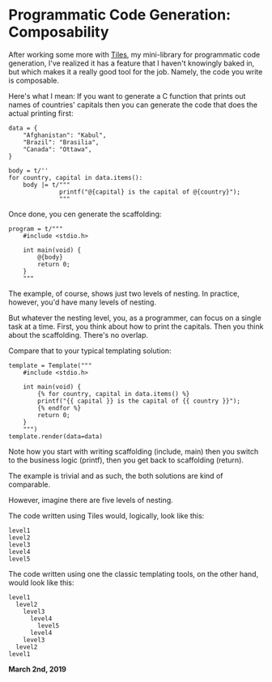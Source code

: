 # Programmatic Code Generation: Composability

After working some more with [Tiles](https://github.com/sustrik/tiles), my mini-library for programmatic code generation, I've realized it has a feature that I haven't knowingly baked in, but which makes it a really good tool for the job. Namely, the code you write is composable.

Here's what I mean: If you want to generate a C function that prints out names of countries' capitals then you can generate the code that does the actual printing first:

    data = {
        "Afghanistan": "Kabul",
        "Brazil": "Brasilia",
        "Canada": "Ottawa",
    }
    
    body = t/''
    for country, capital in data.items():
        body |= t/"""
                  printf("@{capital} is the capital of @{country}");
                  """

Once done, you cen generate the scaffolding:

    program = t/"""
        #include <stdio.h>
    
        int main(void) {
            @{body}
            return 0;
        }
        """

The example, of course, shows just two levels of nesting. In practice, however, you'd have many levels of nesting.

But whatever the nesting level, you, as a programmer, can focus on a single task at a time. First, you think about how to print the capitals. Then you think about the scaffolding. There's no overlap.

Compare that to your typical templating solution:

    template = Template("""
        #include <stdio.h>
    
        int main(void) {
            {% for country, capital in data.items() %}
            printf("{{ capital }} is the capital of {{ country }}");
            {% endfor %}
            return 0;
        }
        """)
    template.render(data=data)

Note how you start with writing scaffolding (include, main) then you switch to the business logic (printf), then you get back to scaffolding (return).

The example is trivial and as such, the both solutions are kind of comparable.

However, imagine there are five levels of nesting.

The code written using Tiles would, logically, look like this:

    level1
    level2
    level3
    level4
    level5

The code written using one the classic templating tools, on the other hand, would look like this:

    level1
      level2
        level3
          level4
            level5
          level4
        level3
      level2
    level1

**March 2nd, 2019**